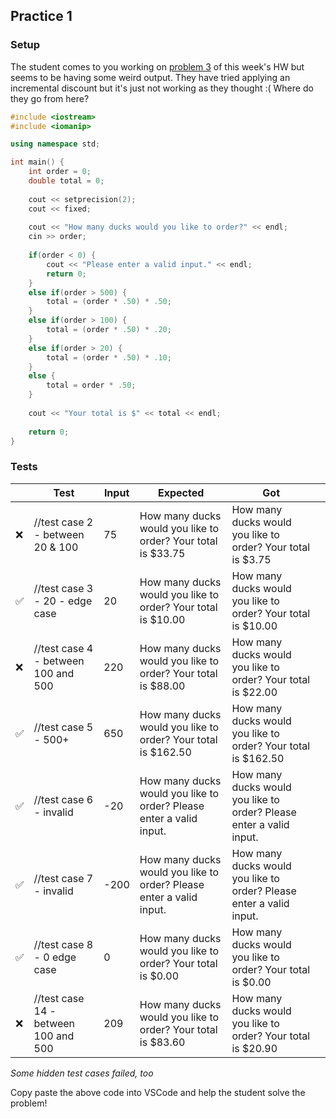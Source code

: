 ## Practice 1
### Setup
The student comes to you working on [problem 3](https://github.com/CSCI1300-StartingComputing/CSCI1300-Spring2022/blob/main/homework/homework3/homework3.md#question3) of this week's HW but seems to be having some weird output. They have tried applying an incremental discount but it's just not working as they thought :( Where do they go from here?

```cpp 
#include <iostream>
#include <iomanip>

using namespace std;

int main() {
    int order = 0;
    double total = 0;
    
    cout << setprecision(2);
    cout << fixed;
    
    cout << "How many ducks would you like to order?" << endl;
    cin >> order;
    
    if(order < 0) {
        cout << "Please enter a valid input." << endl;
        return 0;
    }
    else if(order > 500) {
        total = (order * .50) * .50;
    }
    else if(order > 100) {
        total = (order * .50) * .20;
    }
    else if(order > 20) {
        total = (order * .50) * .10;
    }
    else {
        total = order * .50;
    }
    
    cout << "Your total is $" << total << endl;
    
    return 0;
} 
```

### Tests
|   | Test                                 | Input | Expected                                                            | Got                                                                 |   |
|---|--------------------------------------|-------|---------------------------------------------------------------------|---------------------------------------------------------------------|---|
| ❌ | //test case 2 - between 20 & 100     | 75    | How many ducks would you like to order? Your total is $33.75        | How many ducks would you like to order? Your total is $3.75         |   |
| ✅ | //test case 3 - 20 - edge case       | 20    | How many ducks would you like to order? Your total is $10.00        | How many ducks would you like to order? Your total is $10.00        |   |
| ❌ | //test case 4 - between 100 and 500  | 220   | How many ducks would you like to order? Your total is $88.00        | How many ducks would you like to order? Your total is $22.00        |   |
| ✅ | //test case 5 - 500+                 | 650   | How many ducks would you like to order? Your total is $162.50       | How many ducks would you like to order? Your total is $162.50       |   |
| ✅ | //test case 6 - invalid              | -20   | How many ducks would you like to order? Please enter a valid input. | How many ducks would you like to order? Please enter a valid input. |   |
| ✅ | //test case 7 - invalid              | -200  | How many ducks would you like to order? Please enter a valid input. | How many ducks would you like to order? Please enter a valid input. |   |
| ✅ | //test case 8 - 0 edge case          | 0     | How many ducks would you like to order? Your total is $0.00         | How many ducks would you like to order? Your total is $0.00         |   |
| ❌ | //test case 14 - between 100 and 500 | 209   | How many ducks would you like to order? Your total is $83.60        | How many ducks would you like to order? Your total is $20.90        |   |
*Some hidden test cases failed, too*

Copy paste the above code into VSCode and help the student solve the problem!